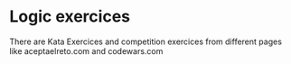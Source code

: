 # Logic exercices
There are Kata Exercices and competition exercices from different pages like aceptaelreto.com and codewars.com

